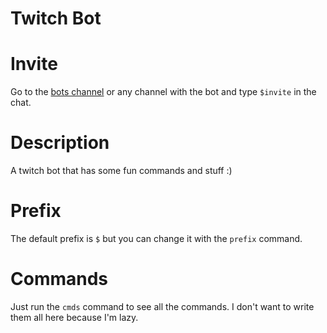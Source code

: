 # Twitch Bot

# Invite
Go to the [bots channel](https://twitch.tv/cndybot) or any channel with the bot and type `$invite` in the chat.

# Description
A twitch bot that has some fun commands and stuff :)

# Prefix
The default prefix is `$` but you can change it with the `prefix` command.

# Commands
Just run the `cmds` command to see all the commands. I don't want to write them all here because I'm lazy.
